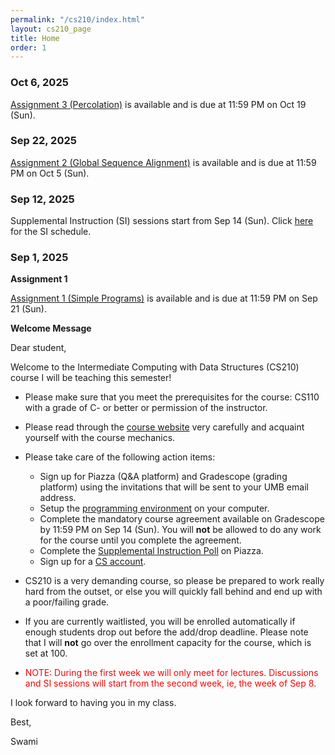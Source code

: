 ```yaml
---
permalink: "/cs210/index.html"
layout: cs210_page
title: Home
order: 1
---
```


### Oct 6, 2025

[Assignment 3 (Percolation)](assignments.html) is available and is due at 11:59 PM on Oct 19 (Sun). 

### Sep 22, 2025

[Assignment 2 (Global Sequence Alignment)](assignments.html) is available and is due at 11:59 PM on Oct 5 (Sun). 

### Sep 12, 2025

Supplemental Instruction (SI) sessions start from Sep 14 (Sun). Click [here](course_info.html) for the SI schedule.

### Sep 1, 2025

**Assignment 1**

 [Assignment 1 (Simple Programs)](assignments.html) is available and is due at 11:59 PM on
 Sep 21 (Sun).
 
**Welcome Message**

Dear student,

Welcome to the Intermediate Computing with Data Structures (CS210) course I will be teaching this semester!

- Please make sure that you meet the prerequisites for the course: CS110 with a grade of C- or better or permission of the instructor.

- Please read through the [course website](/cs210/) very carefully and acquaint yourself with the course mechanics.

- Please take care of the following action items:
  - Sign up for Piazza (Q&A platform) and Gradescope (grading platform) using the invitations that will be sent to your UMB email address.
  - Setup the [programming environment](programming_environment.html) on your computer.
  - Complete the mandatory course agreement available on Gradescope by 11:59 PM on Sep 14 (Sun). You will **not** be allowed to do any work for the course until you complete the agreement. 
  - Complete the [Supplemental Instruction Poll](https://piazza.com/class/mbb349ocm1x2ak/post/6) on Piazza.
  - Sign up for a [CS account](course_info.html#cs_account).

- CS210 is a very demanding course, so please be prepared to work really hard from the outset, or else you will quickly fall behind and end up with a poor/failing grade.

- If you are currently waitlisted, you will be enrolled automatically if enough students drop out before the add/drop deadline. Please note that I will **not** go over the enrollment capacity for the course, which is set at 100.

- <font color="red">NOTE: During the first week we will only meet for lectures. Discussions and SI sessions will start from the second week, ie, the week of Sep 8.</font>

I look forward to having you in my class.

Best,

Swami
